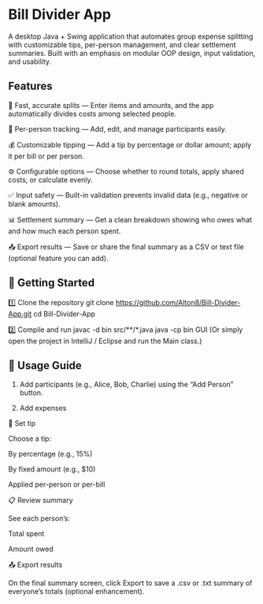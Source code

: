 # Bill Divider App

A desktop Java + Swing application that automates group expense splitting with customizable tips, per-person management, and clear settlement summaries. Built with an emphasis on modular OOP design, input validation, and usability.

## Features

🧮 Fast, accurate splits — Enter items and amounts, and the app automatically divides costs among selected people.

👥 Per-person tracking — Add, edit, and manage participants easily.

💰 Customizable tipping — Add a tip by percentage or dollar amount; apply it per bill or per person.

⚙️ Configurable options — Choose whether to round totals, apply shared costs, or calculate evenly.

✅ Input safety — Built-in validation prevents invalid data (e.g., negative or blank amounts).

📊 Settlement summary — Get a clean breakdown showing who owes what and how much each person spent.

📤 Export results — Save or share the final summary as a CSV or text file (optional feature you can add).

## 🚀 Getting Started
1️⃣ Clone the repository
git clone https://github.com/Alton8/Bill-Divider-App.git
cd Bill-Divider-App

2️⃣ Compile and run
javac -d bin src/**/*.java
java -cp bin GUI
(Or simply open the project in IntelliJ / Eclipse and run the Main class.)

## 🧩 Usage Guide

1. Add participants (e.g., Alice, Bob, Charlie) using the “Add Person” button.

2. Add expenses

💫 Set tip

Choose a tip:

By percentage (e.g., 15%)

By fixed amount (e.g., $10)

Applied per-person or per-bill

📋 Review summary

See each person’s:

Total spent

Amount owed

📤 Export results

On the final summary screen, click Export to save a .csv or .txt summary of everyone’s totals (optional enhancement).

